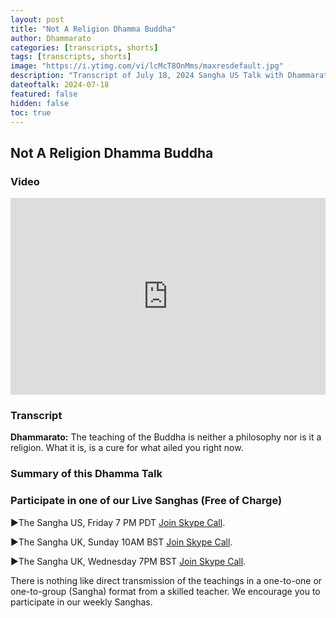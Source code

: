```yaml
---
layout: post
title: "Not A Religion Dhamma Buddha"
author: Dhammarato
categories: [transcripts, shorts]
tags: [transcripts, shorts]
image: "https://i.ytimg.com/vi/lcMcT8OnMms/maxresdefault.jpg"
description: "Transcript of July 18, 2024 Sangha US Talk with Dhammarato and Friends"
dateoftalk: 2024-07-18
featured: false
hidden: false
toc: true
---
```


## Not A Religion Dhamma Buddha

### Video


<p><iframe style="width:100%;" height="315" src="https://www.youtube.com/embed/lcMcT8OnMms?rel=0&amp;showinfo=0" frameborder="0" allowfullscreen></iframe></p>


### Transcript


**Dhammarato:** The teaching of the Buddha is neither a philosophy nor is it a religion. What it is, is a cure for what ailed you right now.


### Summary of this Dhamma Talk

### Participate in one of our Live Sanghas (Free of Charge)

<p>►The Sangha US, Friday 7 PM PDT <a href="https://join.skype.com/uyYzUwJ3e3TO">Join Skype Call</a>.</p>

<p>►The Sangha UK, Sunday 10AM BST <a href="https://join.skype.com/w6nFHnra6vdh">Join Skype Call</a>.</p>

<p>►The Sangha UK, Wednesday 7PM BST <a href="https://join.skype.com/w6nFHnra6vdh">Join Skype Call</a>.</p>

There is nothing like direct transmission of the teachings in a one-to-one or one-to-group (Sangha) format from a skilled teacher. We encourage you to participate in our weekly Sanghas.
